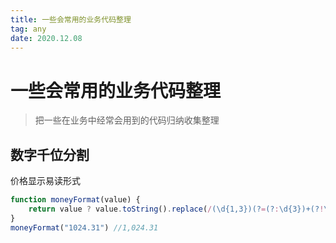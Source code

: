 ```yaml
---
title: 一些会常用的业务代码整理
tag: any
date: 2020.12.08
---
```


# 一些会常用的业务代码整理
> 把一些在业务中经常会用到的代码归纳收集整理

## 数字千位分割
价格显示易读形式
```js
function moneyFormat(value) {
    return value ? value.toString().replace(/(\d{1,3})(?=(?:\d{3})+(?!\d))/g, '$1,') : value
}
moneyFormat("1024.31") //1,024.31
```


